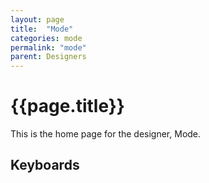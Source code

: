 ```yaml
---
layout: page
title:  "Mode"
categories: mode
permalink: "mode"
parent: Designers
---
```

# {{page.title}}

This is the home page for the designer, Mode.

## Keyboards
